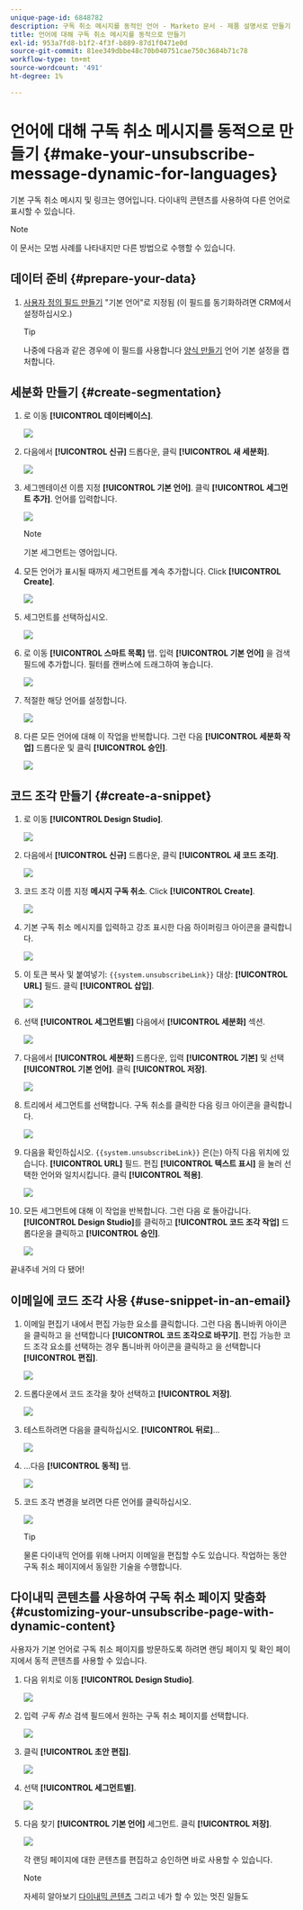 ```yaml
---
unique-page-id: 6848782
description: 구독 취소 메시지를 동적인 언어 - Marketo 문서 - 제품 설명서로 만들기
title: 언어에 대해 구독 취소 메시지를 동적으로 만들기
exl-id: 953a7fd8-b1f2-4f3f-b889-87d1f0471e0d
source-git-commit: 81ee349dbbe48c70b040751cae750c3684b71c78
workflow-type: tm+mt
source-wordcount: '491'
ht-degree: 1%

---
```


# 언어에 대해 구독 취소 메시지를 동적으로 만들기 {#make-your-unsubscribe-message-dynamic-for-languages}

기본 구독 취소 메시지 및 링크는 영어입니다. 다이내믹 콘텐츠를 사용하여 다른 언어로 표시할 수 있습니다.

>[!NOTE]
>
>이 문서는 모범 사례를 나타내지만 다른 방법으로 수행할 수 있습니다.

## 데이터 준비 {#prepare-your-data}

1. [사용자 정의 필드 만들기](/help/marketo/product-docs/administration/field-management/create-a-custom-field-in-marketo.md) &quot;기본 언어&quot;로 지정됨 (이 필드를 동기화하려면 CRM에서 설정하십시오.)

   >[!TIP]
   >
   >나중에 다음과 같은 경우에 이 필드를 사용합니다 [양식 만들기](/help/marketo/product-docs/demand-generation/forms/creating-a-form/create-a-form.md) 언어 기본 설정을 캡처합니다.

## 세분화 만들기 {#create-segmentation}

1. 로 이동 **[!UICONTROL 데이터베이스]**.

   ![](assets/make-your-unsubscribe-message-dynamic-for-languages-1.png)

1. 다음에서 **[!UICONTROL 신규]** 드롭다운, 클릭 **[!UICONTROL 새 세분화]**.

   ![](assets/make-your-unsubscribe-message-dynamic-for-languages-2.png)

1. 세그멘테이션 이름 지정 **[!UICONTROL 기본 언어]**. 클릭 **[!UICONTROL 세그먼트 추가]**. 언어를 입력합니다.

   ![](assets/make-your-unsubscribe-message-dynamic-for-languages-3.png)

   >[!NOTE]
   >
   >기본 세그먼트는 영어입니다.

1. 모든 언어가 표시될 때까지 세그먼트를 계속 추가합니다. Click **[!UICONTROL Create]**.

   ![](assets/make-your-unsubscribe-message-dynamic-for-languages-4.png)

1. 세그먼트를 선택하십시오.

   ![](assets/make-your-unsubscribe-message-dynamic-for-languages-5.png)

1. 로 이동 **[!UICONTROL 스마트 목록]** 탭. 입력 **[!UICONTROL 기본 언어]** 을 검색 필드에 추가합니다. 필터를 캔버스에 드래그하여 놓습니다.

   ![](assets/make-your-unsubscribe-message-dynamic-for-languages-6.png)

1. 적절한 해당 언어를 설정합니다.

   ![](assets/make-your-unsubscribe-message-dynamic-for-languages-7.png)

1. 다른 모든 언어에 대해 이 작업을 반복합니다. 그런 다음 **[!UICONTROL 세분화 작업]** 드롭다운 및 클릭 **[!UICONTROL 승인]**.

   ![](assets/make-your-unsubscribe-message-dynamic-for-languages-8.png)

## 코드 조각 만들기 {#create-a-snippet}

1. 로 이동 **[!UICONTROL Design Studio]**.

   ![](assets/make-your-unsubscribe-message-dynamic-for-languages-9.png)

1. 다음에서 **[!UICONTROL 신규]** 드롭다운, 클릭 **[!UICONTROL 새 코드 조각]**.

   ![](assets/make-your-unsubscribe-message-dynamic-for-languages-10.png)

1. 코드 조각 이름 지정 **메시지 구독 취소**. Click **[!UICONTROL Create]**.

   ![](assets/make-your-unsubscribe-message-dynamic-for-languages-11.png)

1. 기본 구독 취소 메시지를 입력하고 강조 표시한 다음 하이퍼링크 아이콘을 클릭합니다.

   ![](assets/make-your-unsubscribe-message-dynamic-for-languages-12.png)

1. 이 토큰 복사 및 붙여넣기: `{{system.unsubscribeLink}}` 대상: **[!UICONTROL URL]** 필드. 클릭 **[!UICONTROL 삽입]**.

   ![](assets/make-your-unsubscribe-message-dynamic-for-languages-13.png)

1. 선택 **[!UICONTROL 세그먼트별]** 다음에서 **[!UICONTROL 세분화]** 섹션.

   ![](assets/make-your-unsubscribe-message-dynamic-for-languages-14.png)

1. 다음에서 **[!UICONTROL 세분화]** 드롭다운, 입력 **[!UICONTROL 기본]** 및 선택 **[!UICONTROL 기본 언어]**. 클릭 **[!UICONTROL 저장]**.

   ![](assets/make-your-unsubscribe-message-dynamic-for-languages-15.png)

1. 트리에서 세그먼트를 선택합니다. 구독 취소를 클릭한 다음 링크 아이콘을 클릭합니다.

   ![](assets/make-your-unsubscribe-message-dynamic-for-languages-16.png)

1. 다음을 확인하십시오. `{{system.unsubscribeLink}}` 은(는) 아직 다음 위치에 있습니다. **[!UICONTROL URL]** 필드. 편집 **[!UICONTROL 텍스트 표시]** 을 눌러 선택한 언어와 일치시킵니다. 클릭 **[!UICONTROL 적용]**.

   ![](assets/make-your-unsubscribe-message-dynamic-for-languages-17.png)

1. 모든 세그먼트에 대해 이 작업을 반복합니다. 그런 다음 로 돌아갑니다. **[!UICONTROL Design Studio]**&#x200B;를 클릭하고 **[!UICONTROL 코드 조각 작업]** 드롭다운을 클릭하고 **[!UICONTROL 승인]**.

   ![](assets/make-your-unsubscribe-message-dynamic-for-languages-18.png)

끝내주네 거의 다 됐어!

## 이메일에 코드 조각 사용 {#use-snippet-in-an-email}

1. 이메일 편집기 내에서 편집 가능한 요소를 클릭합니다. 그런 다음 톱니바퀴 아이콘을 클릭하고 을 선택합니다 **[!UICONTROL 코드 조각으로 바꾸기]**. 편집 가능한 코드 조각 요소를 선택하는 경우 톱니바퀴 아이콘을 클릭하고 을 선택합니다 **[!UICONTROL 편집]**.

   ![](assets/make-your-unsubscribe-message-dynamic-for-languages-19.png)

1. 드롭다운에서 코드 조각을 찾아 선택하고 **[!UICONTROL 저장]**.

   ![](assets/make-your-unsubscribe-message-dynamic-for-languages-20.png)

1. 테스트하려면 다음을 클릭하십시오. **[!UICONTROL 뒤로]**...

   ![](assets/make-your-unsubscribe-message-dynamic-for-languages-21.png)

1. ...다음 **[!UICONTROL 동적]** 탭.

   ![](assets/make-your-unsubscribe-message-dynamic-for-languages-22.png)

1. 코드 조각 변경을 보려면 다른 언어를 클릭하십시오.

   ![](assets/make-your-unsubscribe-message-dynamic-for-languages-23.png)

   >[!TIP]
   >
   >물론 다이내믹 언어를 위해 나머지 이메일을 편집할 수도 있습니다. 작업하는 동안 구독 취소 페이지에서 동일한 기술을 수행합니다.

## 다이내믹 콘텐츠를 사용하여 구독 취소 페이지 맞춤화 {#customizing-your-unsubscribe-page-with-dynamic-content}

사용자가 기본 언어로 구독 취소 페이지를 방문하도록 하려면 랜딩 페이지 및 확인 페이지에서 동적 콘텐츠를 사용할 수 있습니다.

1. 다음 위치로 이동 **[!UICONTROL Design Studio]**.

   ![](assets/make-your-unsubscribe-message-dynamic-for-languages-24.png)

1. 입력 _구독 취소_ 검색 필드에서 원하는 구독 취소 페이지를 선택합니다.

   ![](assets/make-your-unsubscribe-message-dynamic-for-languages-25.png)

1. 클릭 **[!UICONTROL 초안 편집]**.

   ![](assets/make-your-unsubscribe-message-dynamic-for-languages-26.png)

1. 선택 **[!UICONTROL 세그먼트별]**.

   ![](assets/make-your-unsubscribe-message-dynamic-for-languages-27.png)

1. 다음 찾기 **[!UICONTROL 기본 언어]** 세그먼트. 클릭 **[!UICONTROL 저장]**.

   ![](assets/make-your-unsubscribe-message-dynamic-for-languages-28.png)

   각 랜딩 페이지에 대한 콘텐츠를 편집하고 승인하면 바로 사용할 수 있습니다.

   >[!NOTE]
   >
   >자세히 알아보기 [다이내믹 콘텐츠](/help/marketo/product-docs/personalization/segmentation-and-snippets/segmentation/understanding-dynamic-content.md) 그리고 네가 할 수 있는 멋진 일들도
